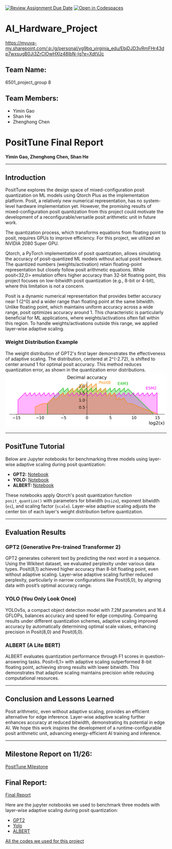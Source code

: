 [![Review Assignment Due Date](https://classroom.github.com/assets/deadline-readme-button-22041afd0340ce965d47ae6ef1cefeee28c7c493a6346c4f15d667ab976d596c.svg)](https://classroom.github.com/a/Buol6fpg)
[![Open in Codespaces](https://classroom.github.com/assets/launch-codespace-2972f46106e565e64193e422d61a12cf1da4916b45550586e14ef0a7c637dd04.svg)](https://classroom.github.com/open-in-codespaces?assignment_repo_id=16837588)

# AI_Hardware_Project

https://myuva-my.sharepoint.com/:p:/g/personal/yg9bq_virginia_edu/EbjDJD3vRmFHr43dp7wxsugB0Ji3ZrClOwHXlz48IbN-lg?e=XdtVJc 

## Team Name: 
6501_project_group 8 

## Team Members:
- Yimin Gao
- Shan He
- Zhenghong Chen
# PositTune Final Report  
**Yimin Gao, Zhenghong Chen, Shan He**

---

## Introduction  
PositTune explores the design space of mixed-configuration posit quantization on ML models using Qtorch Plus as the implementation platform. Posit, a relatively new numerical representation, has no system-level hardware implementation yet. However, the promising results of mixed-configuration posit quantization from this project could motivate the development of a reconfigurable/versatile posit arithmetic unit in future work.

The quantization process, which transforms equations from floating point to posit, requires GPUs to improve efficiency. For this project, we utilized an NVIDIA 2080 Super GPU.

Qtorch, a PyTorch implementation of posit quantization, allows simulating the accuracy of posit-quantized ML models without actual posit hardware. The quantized numbers (weights/activation) retain floating-point representation but closely follow posit arithmetic equations. While posit<32,0> emulation offers higher accuracy than 32-bit floating point, this project focuses on low-bitwidth posit quantization (e.g., 8-bit or 4-bit), where this limitation is not a concern.

Posit is a dynamic numerical representation that provides better accuracy near 1 (2^0) and a wider range than floating point at the same bitwidth. Unlike floating point, which maintains uniform accuracy across a wide range, posit optimizes accuracy around 1. This characteristic is particularly beneficial for ML applications, where weights/activations often fall within this region. To handle weights/activations outside this range, we applied layer-wise adaptive scaling.

### Weight Distribution Example  
The weight distribution of GPT2's first layer demonstrates the effectiveness of adaptive scaling. The distribution, centered at 2^(-2.72), is shifted to center around 1 for optimal posit accuracy. This method reduces quantization error, as shown in the quantization error distributions.
![Weight Distribution of GPT2](https://github.com/hplp/ai-hardware-project-posittune/blob/main/imgs/distribution.png)

---

## PositTune Tutorial  
Below are Jupyter notebooks for benchmarking three models using layer-wise adaptive scaling during posit quantization:  

- **GPT2:** [Notebook](https://colab.research.google.com/drive/1FIOMbVFmk1wJLa8ySeniGPl5ZKkwioO9?usp=sharing)  
- **YOLO:** [Notebook](https://colab.research.google.com/drive/1lXEbmaDumhhqBa-TqXaIc0qEOPpt7y0X?usp=sharing)  
- **ALBERT:** [Notebook](https://colab.research.google.com/drive/1W14j33hOgq_tM71EWNQv63YRhlo8PnWY?usp=sharing)  

These notebooks apply Qtorch's posit quantization function `posit_quantize()` with parameters for bitwidth (`nsize`), exponent bitwidth (`es`), and scaling factor (`scale`). Layer-wise adaptive scaling adjusts the center bin of each layer's weight distribution before quantization.

---

## Evaluation Results  

### GPT2 (Generative Pre-trained Transformer 2)  
GPT2 generates coherent text by predicting the next word in a sequence. Using the Wikitext dataset, we evaluated perplexity under various data types. Posit(8,1) achieved higher accuracy than 8-bit floating point, even without adaptive scaling. Layer-wise adaptive scaling further reduced perplexity, particularly in narrow configurations like Posit(6,0), by aligning data with posit’s optimal accuracy range.

### YOLO (You Only Look Once)  
YOLOv5s, a compact object detection model with 7.2M parameters and 16.4 GFLOPs, balances accuracy and speed for edge computing. Comparing results under different quantization schemes, adaptive scaling improved accuracy by automatically determining optimal scale values, enhancing precision in Posit(8,0) and Posit(6,0).

### ALBERT (A Lite BERT)  
ALBERT evaluates quantization performance through F1 scores in question-answering tasks. Posit<6,1> with adaptive scaling outperformed 8-bit floating point, achieving strong results with lower bitwidth. This demonstrates that adaptive scaling maintains precision while reducing computational resources.

---

## Conclusion and Lessons Learned  
Posit arithmetic, even without adaptive scaling, provides an efficient alternative for edge inference. Layer-wise adaptive scaling further enhances accuracy at reduced bitwidth, demonstrating its potential in edge AI. We hope this work inspires the development of a runtime-configurable posit arithmetic unit, advancing energy-efficient AI training and inference.

---


## Milestone Report on 11/26:
[PositTune Milestone](https://docs.google.com/document/d/1pTAWPl2mSRFma4lOWRw0iVCUqy6DBjIWGkL-NMCtweE/edit?usp=sharing)


## Final Report:
[Final Report](https://docs.google.com/document/d/1P3ssoJj-iGFYuIgr8NX16kJbeMJYuJoSXZm8dU3G1Wc/edit?usp=sharing)

Here are the jupyter notebooks we used to benchmark three models with layer-wise adaptive scaling during posit quantization: 

- [GPT2](https://colab.research.google.com/drive/1FIOMbVFmk1wJLa8ySeniGPl5ZKkwioO9?usp=sharing)
- [Yolo](https://colab.research.google.com/drive/1lXEbmaDumhhqBa-TqXaIc0qEOPpt7y0X?usp=sharing)
- [ALBERT](https://colab.research.google.com/drive/1W14j33hOgq_tM71EWNQv63YRhlo8PnWY?usp=sharing)

[All the codes we used for this project](https://drive.google.com/drive/folders/1N5s3er1LL_gCWstWVO4nBSjxM2iwgJFw?usp=sharing)

